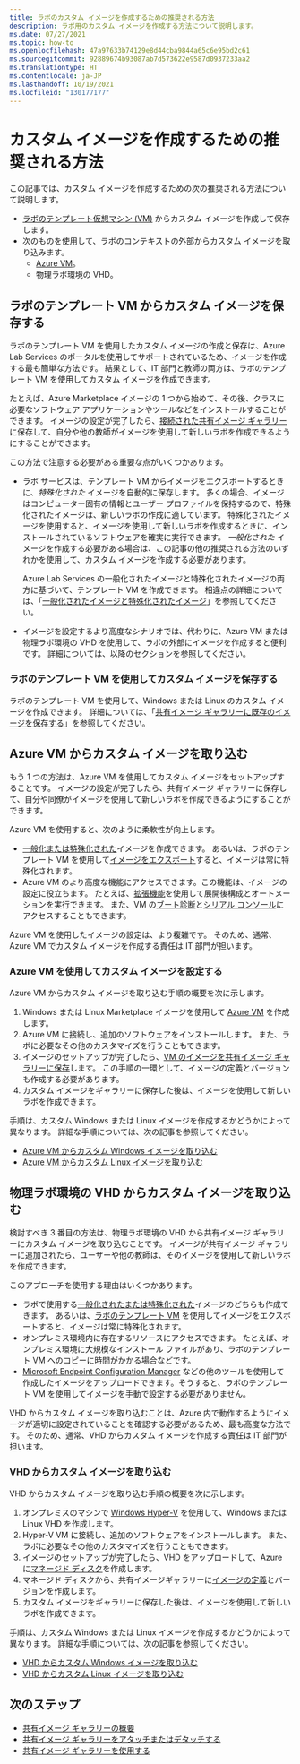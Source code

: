 ```yaml
---
title: ラボのカスタム イメージを作成するための推奨される方法
description: ラボ用のカスタム イメージを作成する方法について説明します。
ms.date: 07/27/2021
ms.topic: how-to
ms.openlocfilehash: 47a97633b74129e8d44cba9844a65c6e95bd2c61
ms.sourcegitcommit: 92889674b93087ab7d573622e9587d0937233aa2
ms.translationtype: HT
ms.contentlocale: ja-JP
ms.lasthandoff: 10/19/2021
ms.locfileid: "130177177"
---
```

# <a name="recommended-approaches-for-creating-custom-images"></a>カスタム イメージを作成するための推奨される方法
この記事では、カスタム イメージを作成するための次の推奨される方法について説明します。

-   [ラボのテンプレート仮想マシン (VM)](how-to-create-manage-template.md) からカスタム イメージを作成して保存します。
-   次のものを使用して、ラボのコンテキストの外部からカスタム イメージを取り込みます。
    - [Azure VM](https://azure.microsoft.com/services/virtual-machines/)。
    - 物理ラボ環境の VHD。

## <a name="save-a-custom-image-from-a-labs-template-vm"></a>ラボのテンプレート VM からカスタム イメージを保存する

ラボのテンプレート VM を使用したカスタム イメージの作成と保存は、Azure Lab Services のポータルを使用してサポートされているため、イメージを作成する最も簡単な方法です。 結果として、IT 部門と教師の両方は、ラボのテンプレート VM を使用してカスタム イメージを作成できます。

たとえば、Azure Marketplace イメージの 1 つから始めて、その後、クラスに必要なソフトウェア アプリケーションやツールなどをインストールすることができます。 イメージの設定が完了したら、[接続された共有イメージ ギャラリー](how-to-attach-detach-shared-image-gallery.md)に保存して、自分や他の教師がイメージを使用して新しいラボを作成できるようにすることができます。

この方法で注意する必要がある重要な点がいくつかあります。

- ラボ サービスは、テンプレート VM からイメージをエクスポートするときに、*特殊化された* イメージを自動的に保存します。 多くの場合、イメージはコンピューター固有の情報とユーザー プロファイルを保持するので、特殊化されたイメージは、新しいラボの作成に適しています。 特殊化されたイメージを使用すると、イメージを使用して新しいラボを作成するときに、インストールされているソフトウェアを確実に実行できます。 *一般化された* イメージを作成する必要がある場合は、この記事の他の推奨される方法のいずれかを使用して、カスタム イメージを作成する必要があります。

    Azure Lab Services の一般化されたイメージと特殊化されたイメージの両方に基づいて、テンプレート VM を作成できます。 相違点の詳細については、「[一般化されたイメージと特殊化されたイメージ](../virtual-machines/shared-image-galleries.md#generalized-and-specialized-images)」を参照してください。

- イメージを設定するより高度なシナリオでは、代わりに、Azure VM または物理ラボ環境の VHD を使用して、ラボの外部にイメージを作成すると便利です。 詳細については、以降のセクションを参照してください。

### <a name="use-a-labs-template-vm-to-save-a-custom-image"></a>ラボのテンプレート VM を使用してカスタム イメージを保存する 

ラボのテンプレート VM を使用して、Windows または Linux のカスタム イメージを作成できます。 詳細については、「[共有イメージ ギャラリーに既存のイメージを保存する](how-to-use-shared-image-gallery.md#save-an-image-to-the-shared-image-gallery)」を参照してください。

## <a name="bring-a-custom-image-from-an-azure-vm"></a>Azure VM からカスタム イメージを取り込む

もう 1 つの方法は、Azure VM を使用してカスタム イメージをセットアップすることです。 イメージの設定が完了したら、共有イメージ ギャラリーに保存して、自分や同僚がイメージを使用して新しいラボを作成できるようにすることができます。

Azure VM を使用すると、次のように柔軟性が向上します。
- [一般化または特殊化された](../virtual-machines/shared-image-galleries.md#generalized-and-specialized-images)イメージを作成できます。 あるいは、ラボのテンプレート VM を使用して[イメージをエクスポート](how-to-use-shared-image-gallery.md)すると、イメージは常に特殊化されます。
- Azure VM のより高度な機能にアクセスできます。この機能は、イメージの設定に役立ちます。 たとえば、[拡張機能](../virtual-machines/extensions/overview.md)を使用して展開後構成とオートメーションを実行できます。 また、VM の[ブート診断](../virtual-machines/boot-diagnostics.md)と[シリアル コンソール](/troubleshoot/azure/virtual-machines/serial-console-overview)にアクセスすることもできます。

Azure VM を使用したイメージの設定は、より複雑です。 そのため、通常、Azure VM でカスタム イメージを作成する責任は IT 部門が担います。

### <a name="use-an-azure-vm-to-set-up-a-custom-image"></a>Azure VM を使用してカスタム イメージを設定する

Azure VM からカスタム イメージを取り込む手順の概要を次に示します。

1. Windows または Linux Marketplace イメージを使用して [Azure VM](https://azure.microsoft.com/services/virtual-machines/) を作成します。
1. Azure VM に接続し、追加のソフトウェアをインストールします。 また、ラボに必要なその他のカスタマイズを行うこともできます。
1. イメージのセットアップが完了したら、[VM のイメージを共有イメージ ギャラリーに保存](../virtual-machines/image-version.md)します。 この手順の一環として、イメージの定義とバージョンも作成する必要があります。
1. カスタム イメージをギャラリーに保存した後は、イメージを使用して新しいラボを作成できます。 


手順は、カスタム Windows または Linux イメージを作成するかどうかによって異なります。 詳細な手順については、次の記事を参照してください。

-   [Azure VM からカスタム Windows イメージを取り込む](how-to-bring-custom-windows-image-azure-vm.md)
-   [Azure VM からカスタム Linux イメージを取り込む](how-to-bring-custom-linux-image-azure-vm.md)

## <a name="bring-a-custom-image-from-a-vhd-in-your-physical-lab-environment"></a>物理ラボ環境の VHD からカスタム イメージを取り込む

検討すべき 3 番目の方法は、物理ラボ環境の VHD から共有イメージ ギャラリーにカスタム イメージを取り込むことです。 イメージが共有イメージ ギャラリーに追加されたら、ユーザーや他の教師は、そのイメージを使用して新しいラボを作成できます。

このアプローチを使用する理由はいくつかあります。

- ラボで使用する[一般化されたまたは特殊化された](../virtual-machines/shared-image-galleries.md#generalized-and-specialized-images)イメージのどちらも作成できます。 あるいは、[ラボのテンプレート VM](how-to-use-shared-image-gallery.md) を使用してイメージをエクスポートすると、イメージは常に特殊化されます。
- オンプレミス環境内に存在するリソースにアクセスできます。 たとえば、オンプレミス環境に大規模なインストール ファイルがあり、ラボのテンプレート VM へのコピーに時間がかかる場合などです。
- [Microsoft Endpoint Configuration Manager](/mem/configmgr/core/understand/introduction) などの他のツールを使用して作成したイメージをアップロードできます。そうすると、ラボのテンプレート VM を使用してイメージを手動で設定する必要がありません。

VHD からカスタム イメージを取り込むことは、Azure 内で動作するようにイメージが適切に設定されていることを確認する必要があるため、最も高度な方法です。 そのため、通常、VHD からカスタム イメージを作成する責任は IT 部門が担います。

### <a name="bring-a-custom-image-from-a-vhd"></a>VHD からカスタム イメージを取り込む

VHD からカスタム イメージを取り込む手順の概要を次に示します。

1. オンプレミスのマシンで [Windows Hyper-V](/virtualization/hyper-v-on-windows/about/) を使用して、Windows または Linux VHD を作成します。
1. Hyper-V VM に接続し、追加のソフトウェアをインストールします。 また、ラボに必要なその他のカスタマイズを行うこともできます。
1. イメージのセットアップが完了したら、VHD をアップロードして、Azure に[マネージド ディスク](../virtual-machines/managed-disks-overview.md)を作成します。
1. マネージド ディスクから、共有イメージギャラリーに[イメージの定義](../virtual-machines/shared-image-galleries.md#image-definitions)とバージョンを作成します。
1. カスタム イメージをギャラリーに保存した後は、イメージを使用して新しいラボを作成できます。 

手順は、カスタム Windows または Linux イメージを作成するかどうかによって異なります。 詳細な手順については、次の記事を参照してください。

-   [VHD からカスタム Windows イメージを取り込む](upload-custom-image-shared-image-gallery.md)
-   [VHD からカスタム Linux イメージを取り込む](how-to-bring-custom-linux-image-vhd.md)

## <a name="next-steps"></a>次のステップ

* [共有イメージ ギャラリーの概要](../virtual-machines/shared-image-galleries.md)
* [共有イメージ ギャラリーをアタッチまたはデタッチする](how-to-attach-detach-shared-image-gallery.md)
* [共有イメージ ギャラリーを使用する](how-to-use-shared-image-gallery.md)
